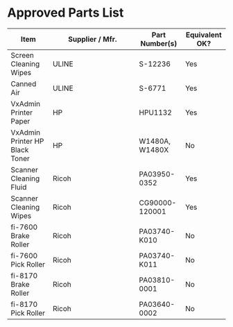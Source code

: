 # Approved Parts List

<table><thead><tr><th>Item</th><th width="183">Supplier / Mfr.</th><th>Part Number(s)</th><th>Equivalent OK?</th></tr></thead><tbody><tr><td>Screen Cleaning Wipes</td><td>ULINE</td><td>S-12236</td><td>Yes</td></tr><tr><td>Canned Air</td><td>ULINE</td><td>S-6771</td><td>Yes</td></tr><tr><td>VxAdmin Printer Paper</td><td>HP</td><td>HPU1132</td><td>Yes</td></tr><tr><td>VxAdmin Printer HP Black Toner</td><td>HP</td><td>W1480A, W1480X</td><td>No</td></tr><tr><td>Scanner Cleaning Fluid</td><td>Ricoh</td><td>PA03950-0352</td><td>Yes</td></tr><tr><td>Scanner Cleaning Wipes</td><td>Ricoh</td><td>CG90000-120001</td><td>Yes</td></tr><tr><td>fi-7600 Brake Roller</td><td>Ricoh</td><td>PA03740-K010</td><td>No</td></tr><tr><td>fi-7600 Pick Roller</td><td>Ricoh</td><td>PA03740-K011</td><td>No</td></tr><tr><td>fi-8170 Brake Roller</td><td>Ricoh</td><td>PA03810-0001</td><td>No</td></tr><tr><td>fi-8170 Pick Roller</td><td>Ricoh</td><td>PA03640-0002</td><td>No</td></tr></tbody></table>

